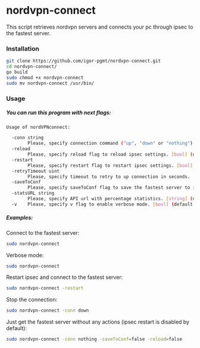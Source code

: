 # nordvpn-connect

This script retrieves nordvpn servers and connects your pc through ipsec to the fastest server.

### Installation
```sh
git clone https://github.com/igor-pgmt/nordvpn-connect.git
cd nordvpn-connect/
go build
sudo chmod +x nordvpn-connect
sudo mv nordvpn-connect /usr/bin/
```

### Usage

##### You can run this program with next flags:
```sh
Usage of nordVPNconnect:

  -conn string
    	Please, specify connection command ("up", "down" or "nothing"). [string] (default: up)
  -reload
    	Please, specify reload flag to reload ipsec settings. [bool] (default: true)
  -restart
    	Please, specify restart flag to restart ipsec settings. [bool] (default: false)
  -retryTimeout uint
    	Please, specify timeout to retry to up connection in seconds. [uint64] (default 5)
  -saveToConf
    	Please, specify saveToConf flag to save the fastest server to ipsec configuration file. [bool] (default: true)
  -statsURL string
    	Please, specify API url with percentage statistics. [string] (default: https://nordvpn.com/api/server/stats)
  -v	Please, specify v flag to enable verbose mode. [bool] (default: false)
```

##### Examples:

Connect to the fastest server:
```sh
sudo nordvpn-connect
```

Verbose mode:
```sh
sudo nordvpn-connect
```

Restart ipsec and connect to the fastest server:
```sh
sudo nordvpn-connect -restart
```

Stop the connection:
```sh
sudo nordvpn-connect -conn down
```

Just get the fastest server without any actions (ipsec restart is disabled by default):
```sh
sudo nordvpn-connect -conn nothing -saveToConf=false -reload=false
```
